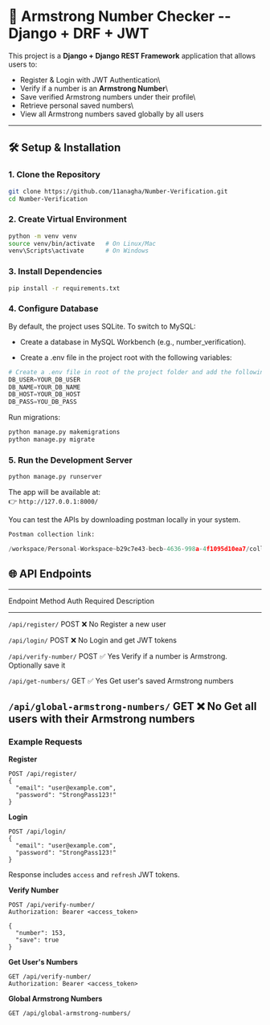 # 🚀 Armstrong Number Checker -- Django + DRF + JWT

This project is a **Django + Django REST Framework** application that
allows users to:

-   Register & Login with JWT Authentication\
-   Verify if a number is an **Armstrong Number**\
-   Save verified Armstrong numbers under their profile\
-   Retrieve personal saved numbers\
-   View all Armstrong numbers saved globally by all users

------------------------------------------------------------------------

## 🛠️ Setup & Installation

### 1. Clone the Repository

``` bash
git clone https://github.com/11anagha/Number-Verification.git
cd Number-Verification
```

### 2. Create Virtual Environment

``` bash
python -m venv venv
source venv/bin/activate   # On Linux/Mac
venv\Scripts\activate      # On Windows
```

### 3. Install Dependencies

``` bash
pip install -r requirements.txt
```

### 4. Configure Database

By default, the project uses SQLite.
To switch to MySQL:

* Create a database in MySQL Workbench (e.g., number_verification).

* Create a .env file in the project root with the following variables:
  
``` python
# Create a .env file in root of the project folder and add the following environment variables
DB_USER=YOUR_DB_USER
DB_NAME=YOUR_DB_NAME
DB_HOST=YOUR_DB_HOST
DB_PASS=YOU_DB_PASS
```

Run migrations:

``` bash
python manage.py makemigrations
python manage.py migrate
```

### 5. Run the Development Server

``` bash
python manage.py runserver
```

The app will be available at:\
👉 `http://127.0.0.1:8000/`


You can test the APIs by downloading postman locally in your system.

```python
Postman collection link:

/workspace/Personal-Workspace~b29c7e43-becb-4636-998a-4f1095d10ea7/collection/48096872-89e6e07b-4650-4cea-87bd-a03a33ae071c?action=share&creator=48096872&active-environment=48096872-d857bcc7-9ad9-4b56-9fa3-65f9717fb2cc
```

## 🌐 API Endpoints

  -------------------------------------------------------------------------
  Endpoint                           Method   Auth Required   Description
  ---------------------------------- -------- --------------- -------------
  `/api/register/`                   POST     ❌ No           Register a new user

  `/api/login/`                      POST     ❌ No           Login and get JWT tokens

  `/api/verify-number/`              POST     ✅ Yes          Verify if a number is Armstrong. Optionally save it

  `/api/get-numbers/`                GET      ✅ Yes          Get user's saved Armstrong numbers

  `/api/global-armstrong-numbers/`   GET      ❌ No           Get all users with their Armstrong numbers
  -------------------------------------------------------------------------

### Example Requests

**Register**

``` http
POST /api/register/
{
  "email": "user@example.com",
  "password": "StrongPass123!"
}
```

**Login**

``` http
POST /api/login/
{
  "email": "user@example.com",
  "password": "StrongPass123!"
}
```

Response includes `access` and `refresh` JWT tokens.

**Verify Number**

``` http
POST /api/verify-number/
Authorization: Bearer <access_token>

{
  "number": 153,
  "save": true
}
```

**Get User's Numbers**

``` http
GET /api/verify-number/
Authorization: Bearer <access_token>
```

**Global Armstrong Numbers**

``` http
GET /api/global-armstrong-numbers/
```
